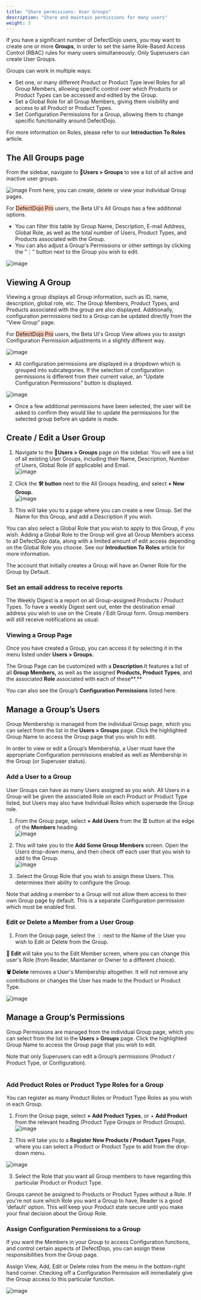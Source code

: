 ```yaml
---
title: "Share permissions: User Groups"
description: "Share and maintain permissions for many users"
weight: 3
---
```


If you have a significant number of DefectDojo users, you may want to create one or more **Groups**, in order to set the same Role\-Based Access Control (RBAC) rules for many users simultaneously. Only Superusers can create User Groups.

Groups can work in multiple ways:

* Set one, or many different Product or Product Type level Roles for all Group Members, allowing specific control over which Products or Product Types can be accessed and edited by the Group.
* Set a Global Role for all Group Members, giving them visibility and access to all Product or Product Types.
* Set Configuration Permissions for a Group, allowing them to change specific functionality around DefectDojo.

For more information on Roles, please refer to our **Introduction To Roles** article.

## The All Groups page

From the sidebar, navigate to 👤**Users \> Groups** to see a list of all active and inactive user groups. 

![image](images/Create_a_User_Group_for_shared_permissions.png)
From here, you can create, delete or view your individual Group pages.

For <span style="background-color:rgba(242, 86, 29, 0.3)">DefectDojo Pro</span> users, the Beta UI's All Groups has a few additional options.
* You can filter this table by Group Name, Description, E-mail Address, Global Role, as well as the total number of Users, Product Types, and Products associated with the Group.
* You can also adjust a Group's Permissions or other settings by clicking the "⋮" button next to the Group you wish to edit.

![image](images/all_groups_pro.png)

## Viewing A Group

Viewing a group displays all Group information, such as ID, name, description, global role, etc. The Group Members, Product Types, and Products associated with the group are also displayed. Additionally, configuration permissions tied to a Group can be updated directly from the “View Group” page.

For <span style="background-color:rgba(242, 86, 29, 0.3)">DefectDojo Pro</span> users, the Beta UI's Group View allows you to assign Configuration Permission adjustments in a slightly different way.

![image](images/group_view_pro_ui.png)

* All configuration permissions are displayed in a dropdown which is grouped into subcategories. If the selection of configuration permissions is different from their current value, an “Update Configuration Permissions” button is displayed.

![image](images/groups_pro_configuration_permissions.png)

* Once a few additional permissions have been selected, the user will be asked to confirm they would like to update the permissions for the selected group before an update is made.

## Create / Edit a User Group

1. Navigate to the 👤**Users \> Groups** page on the sidebar. You will see a list of all existing User Groups, including their Name, Description, Number of Users, Global Role (if applicable) and Email.  
​
![image](images/Create_a_User_Group_for_shared_permissions_2.png)

2. Click the **🛠️ button** next to the All Groups heading, and select **\+ New Group.**   
​
![image](images/Create_a_User_Group_for_shared_permissions_3.png)
  

3. This will take you to a page where you can create a new Group. Set the Name for this Group, and add a Description if you wish.  
  
You can also select a Global Role that you wish to apply to this Group, if you wish. Adding a Global Role to the Group will give all Group Members access to all DefectDojo data, along with a limited amount of edit access depending on the Global Role you choose. See our **Introduction To Roles** article for more information.

The account that initially creates a Group will have an Owner Role for the Group by Default.

### Set an email address to receive reports

The Weekly Digest is a report on all Group-assigned Products / Product Types. To have a weekly Digest sent out, enter the destination email address you wish to use on the Create / Edit Group form.  Group members will still receive notifications as usual.

### Viewing a Group Page

Once you have created a Group, you can access it by selecting it in the menu listed under **Users \> Groups.**

The Group Page can be customized with a **Description**.It features a list of all **Group Members,** as well as the assigned **Products, Product Types**, and the associated **Role** associated with each of these**.**

You can also see the Group’s **Configuration Permissions** listed here.

## Manage a Group’s Users

Group Membership is managed from the individual Group page, which you can select from the list in the **Users \> Groups** page. Click the highlighted Group Name to access the Group page that you wish to edit.

In order to view or edit a Group’s Membership, a User must have the appropriate Configuration permissions enabled as well as Membership in the Group (or Superuser status).

### **Add a User to a Group**

User Groups can have as many Users assigned as you wish. All Users in a Group will be given the associated Role on each Product or Product Type listed, but Users may also have Individual Roles which supersede the Group role.

1. From the Group page, select **\+ Add Users** from the **☰** button at the edge of the **Members** heading.  
​
![image](images/Create_a_User_Group_for_shared_permissions_4.png)

2. This will take you to the **Add Some Group Members** screen. Open the Users drop\-down menu, and then check off each user that you wish to add to the Group.  
​
![image](images/Create_a_User_Group_for_shared_permissions_5.png)

3. .Select the Group Role that you wish to assign these Users. This determines their ability to configure the Group.

Note that adding a member to a Group will not allow them access to their own Group page by default. This is a separate Configuration permission which must be enabled first.

### **Edit or Delete a Member from a User Group**

1. From the Group page, select the ⋮ next to the Name of the User you wish to Edit or Delete from the Group.  

**📝 Edit** will take you to the Edit Member screen, where you can change this user's Role (from Reader, Maintainer or Owner to a different choice).  

**🗑️ Delete** removes a User's Membership altogether. It will not remove any contributions or changes the User has made to the Product or Product Type.

![image](images/Create_a_User_Group_for_shared_permissions_6.png) 

## Manage a Group’s Permissions

Group Permissions are managed from the individual Group page, which you can select from the list in the **Users \> Groups** page. Click the highlighted Group Name to access the Group page that you wish to edit.

Note that only Superusers can edit a Group’s permissions (Product / Product Type, or Configuration).  
​
### **Add Product Roles or Product Type Roles for a Group**

You can register as many Product Roles or Product Type Roles as you wish in each Group.

1. From the Group page, select **\+ Add Product Types**, or \+ **Add Product** from the relevant heading (Product Type Groups or Product Groups).  
​
![image](images/Create_a_User_Group_for_shared_permissions_7.png)

2. This will take you to a **Register New Products / Product Types** Page, where you can select a Product or Product Type to add from the drop\-down menu.

![image](images/Create_a_User_Group_for_shared_permissions_8.png)

3. Select the Role that you want all Group members to have regarding this particular Product or Product Type.

Groups cannot be assigned to Products or Product Types without a Role. If you're not sure which Role you want a Group to have, Reader is a good 'default' option. This will keep your Product state secure until you make your final decision about the Group Role.

### **Assign Configuration Permissions to a Group**

If you want the Members in your Group to access Configuration functions, and control certain aspects of DefectDojo, you can assign these responsibilities from the Group page. 

Assign View, Add, Edit or Delete roles from the menu in the bottom\-right hand corner. Checking off a Configuration Permission will immediately give the Group access to this particular function.

![image](images/Create_a_User_Group_for_shared_permissions_9.png)
